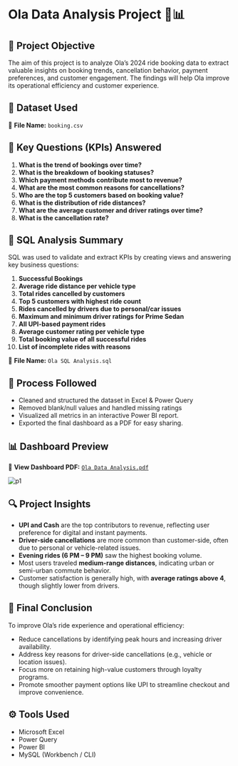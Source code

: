 # Ola Data Analysis Project 🚗📊

## 🧠 Project Objective  
The aim of this project is to analyze Ola’s 2024 ride booking data to extract valuable insights on booking trends, cancellation behavior, payment preferences, and customer engagement. The findings will help Ola improve its operational efficiency and customer experience.

## 📁 Dataset Used  

📄 **File Name:** `booking.csv` 

## 📌 Key Questions (KPIs) Answered  

1. **What is the trend of bookings over time?**
2. **What is the breakdown of booking statuses?**
3. **Which payment methods contribute most to revenue?**
4. **What are the most common reasons for cancellations?**  
5. **Who are the top 5 customers based on booking value?**
6. **What is the distribution of ride distances?**  
7. **What are the average customer and driver ratings over time?**  
8. **What is the cancellation rate?**  

## 🧮 SQL Analysis Summary  

SQL was used to validate and extract KPIs by creating views and answering key business questions:

1. **Successful Bookings**  
2. **Average ride distance per vehicle type**  
3. **Total rides cancelled by customers**  
4. **Top 5 customers with highest ride count**  
5. **Rides cancelled by drivers due to personal/car issues**
6. **Maximum and minimum driver ratings for Prime Sedan**  
7. **All UPI-based payment rides**  
8. **Average customer rating per vehicle type**  
9. **Total booking value of all successful rides**  
10. **List of incomplete rides with reasons**

📄 **File Name:** `Ola SQL Analysis.sql` 

## 🔄 Process Followed  

- Cleaned and structured the dataset in Excel & Power Query  
- Removed blank/null values and handled missing ratings
- Visualized all metrics in an interactive Power BI report.
- Exported the final dashboard as a PDF for easy sharing.

## 📊 Dashboard Preview  

📎 **View Dashboard PDF:** [`Ola Data Analysis.pdf`](./Ola%20Data%20Analysis.pdf)

![p1](https://github.com/user-attachments/assets/a11df823-ad10-4433-8b34-43969dc34e5f)

## 🔍 Project Insights  

- **UPI and Cash** are the top contributors to revenue, reflecting user preference for digital and instant payments.  
- **Driver-side cancellations** are more common than customer-side, often due to personal or vehicle-related issues.  
- **Evening rides (6 PM – 9 PM)** saw the highest booking volume.  
- Most users traveled **medium-range distances**, indicating urban or semi-urban commute behavior.  
- Customer satisfaction is generally high, with **average ratings above 4**, though slightly lower from drivers.

## 🧾 Final Conclusion  

To improve Ola’s ride experience and operational efficiency:
- Reduce cancellations by identifying peak hours and increasing driver availability.
- Address key reasons for driver-side cancellations (e.g., vehicle or location issues).
- Focus more on retaining high-value customers through loyalty programs.
- Promote smoother payment options like UPI to streamline checkout and improve convenience.

## ⚙️ Tools Used  
- Microsoft Excel  
- Power Query  
- Power BI
- MySQL (Workbench / CLI)


